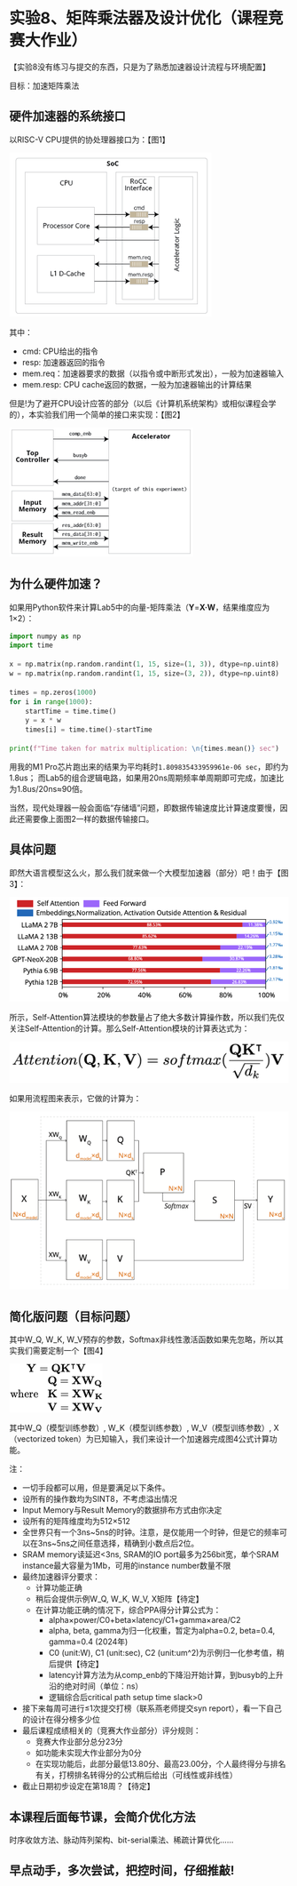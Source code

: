 # 实验8、矩阵乘法器及设计优化（课程竞赛大作业）

【实验8没有练习与提交的东西，只是为了熟悉加速器设计流程与环境配置】

目标：加速矩阵乘法

## 硬件加速器的系统接口

以RISC-V CPU提供的协处理器接口为：【图1】

![rocc interface](_static/assets/rocc.png)

其中：
- cmd: CPU给出的指令
- resp: 加速器返回的指令
- mem.req：加速器要求的数据（以指令或中断形式发出），一般为加速器输入
- mem.resp: CPU cache返回的数据，一般为加速器输出的计算结果

但是!为了避开CPU设计应答的部分（以后《计算机系统架构》或相似课程会学的），本实验我们用一个简单的接口来实现：【图2】

![this experiment interface](_static/assets/thisInterface.png)

## 为什么硬件加速？

如果用Python软件来计算Lab5中的向量-矩阵乘法（**Y**=**X·W**，结果维度应为1×2）：
```Python
import numpy as np
import time

x = np.matrix(np.random.randint(1, 15, size=(1, 3)), dtype=np.uint8)
w = np.matrix(np.random.randint(1, 15, size=(3, 2)), dtype=np.uint8)

times = np.zeros(1000)
for i in range(1000):
    startTime = time.time()
    y = x * w
    times[i] = time.time()-startTime

print(f"Time taken for matrix multiplication: \n{times.mean()} sec")

```
用我的M1 Pro芯片跑出来的结果为平均耗时```1.809835433959961e-06 sec```，即约为1.8us；
而Lab5的组合逻辑电路，如果用20ns周期频率单周期即可完成，加速比为1.8us/20ns≈90倍。

当然，现代处理器一般会面临“存储墙”问题，即数据传输速度比计算速度要慢，因此还需要像上面图2一样的数据传输接口。

## 具体问题


即然大语言模型这么火，那么我们就来做一个大模型加速器（部分）吧！由于【图3】：

![LLM1](_static/assets/LLM1.png)

所示，Self-Attention算法模块的参数量占了绝大多数计算操作数，所以我们先仅关注Self-Attention的计算。那么Self-Attention模块的计算表达式为：

![LLM2](_static/assets/LLM2.png)

如果用流程图来表示，它做的计算为：

![LLM3](_static/assets/LLM3.png)

## 简化版问题（目标问题）

其中W_Q, W_K, W_V预存的参数，Softmax非线性激活函数如果先忽略，所以其实我们需要定制一个【图4】

![LLM4](_static/assets/LLM4.png)

其中W_Q（模型训练参数）, W_K（模型训练参数）, W_V（模型训练参数）, X（vectorized token）为已知输入，我们来设计一个加速器完成图4公式计算功能。

注：
- 一切手段都可以用，但是要满足以下条件。
- 设所有的操作数均为SINT8，不考虑溢出情况
- Input Memory与Result Memory的数据排布方式由你决定
- 设所有的矩阵维度均为512×512
- 全世界只有一个3ns~5ns的时钟。注意，是仅能用一个时钟，但是它的频率可以在3ns~5ns之间任意选择，精确到小数点后2位。
- SRAM memory读延迟<3ns, SRAM的IO port最多为256bit宽，单个SRAM instance最大容量为1Mb，可用的instance number数量不限
- 最终加速器评分要求：
  - 计算功能正确
  - 稍后会提供示例W_Q, W_K, W_V, X矩阵【待定】
  - 在计算功能正确的情况下，综合PPA得分计算公式为：
    - alpha×power/C0+beta×latency/C1+gamma×area/C2
    - alpha, beta, gamma为归一化权重，暂定为alpha=0.2, beta=0.4, gamma=0.4 (2024年)
    - C0 (unit:W), C1 (unit:sec), C2 (unit:um^2)为示例归一化参考值，稍后提供【待定】
    - latency计算方法为从comp_enb的下降沿开始计算，到busyb的上升沿的绝对时间（单位：ns）
    - 逻辑综合后critical path setup time slack>0
- 接下来每周可进行≤1次提交打榜（联系燕老师提交syn report），看一下自己的设计在得分榜多少位
- 最后课程成绩相关的（竞赛大作业部分）评分规则：
  - 竞赛大作业部分总分23分
  - 如功能未实现大作业部分为0分
  - 在实现功能后，此部分最低13.80分、最高23.00分，个人最终得分与排名有关，打榜排名转得分的公式稍后给出（可线性或非线性）
- 截止日期初步设定在第18周？【待定】

## 本课程后面每节课，会简介优化方法

时序收敛方法、脉动阵列架构、bit-serial乘法、稀疏计算优化……

## 早点动手，多次尝试，把控时间，仔细推敲!